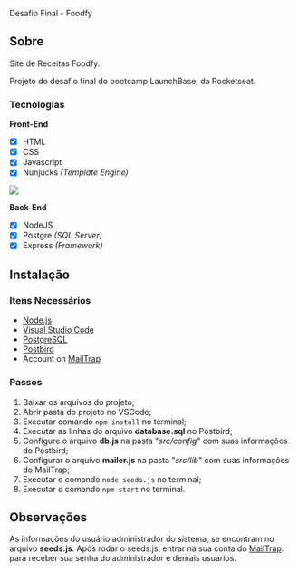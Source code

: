  Desafio Final - Foodfy

## Sobre

Site de Receitas Foodfy.

Projeto do desafio final do bootcamp LaunchBase, da Rocketseat.

### Tecnologias

**Front-End**
- [x] HTML
- [x] CSS
- [x] Javascript
- [x] Nunjucks *(Template Engine)*

![](https://github.com/WesleDev/Foodyfy/blob/master/public/assets/home.png)

**Back-End**
- [x] NodeJS
- [x] Postgre *(SQL Server)*
- [x] Express *(Framework)*

## Instalação

### Itens Necessários

- [Node.js](https://nodejs.org/en/)
- [Visual Studio Code](https://code.visualstudio.com/)
- [PostgreSQL](https://www.postgresql.org/)
- [Postbird](https://www.electronjs.org/apps/postbird)
- Account on [MailTrap](https://mailtrap.io/)

### Passos

1. Baixar os arquivos do projeto;
1. Abrir pasta do projeto no VSCode;
1. Executar comando ```npm install``` no terminal;
1. Executar as linhas do arquivo **database.sql** no Postbird;
1. Configure o arquivo **db.js** na pasta "*src/config*" com suas informações do Postbird;
1. Configurar o arquivo **mailer.js** na pasta "*src/lib*" com suas informações do MailTrap;
1. Executar o comando ```node seeds.js``` no terminal;
1. Executar o comando ```npm start``` no terminal.

## Observações

As informações do usuário administrador do sistema, se encontram no arquivo **seeds.js**. 
Após rodar o seeds.js, entrar na sua conta do [MailTrap](https://mailtrap.io/). para receber sua senha do administrador e demais usuarios.
